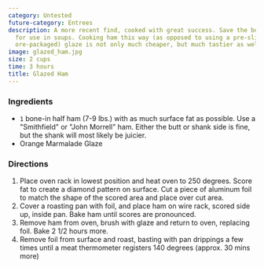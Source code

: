 ```yaml
---
category: Untested
future-category: Entrees
description: A more recent find, cooked with great success. Save the bone when done
  for use in soups. Cooking ham this way (as opposed to using a pre-sliced ham with
  ore-packaged) glaze is not only much cheaper, but much tastier as well.
image: glazed_ham.jpg
size: 2 cups
time: 3 hours
title: Glazed Ham
---
```


### Ingredients

* `1` bone-in half ham (7-9 lbs.) with as much surface fat as possible. Use a "Smithfield" or "John Morrell" ham. Either the butt or shank side is fine, but the shank will most likely be juicier.
* Orange Marmalade Glaze

### Directions

1. Place oven rack in lowest position and heat oven to 250 degrees. Score fat to create a diamond pattern on surface. Cut a piece of aluminum foil to match the shape of the scored area and place over cut area.
2. Cover a roasting pan with foil, and place ham on wire rack, scored side up, inside pan. Bake ham until scores are pronounced. 
3. Remove ham from oven, brush with glaze and return to oven, replacing foil. Bake 2 1/2 hours more. 
4. Remove foil from surface and roast, basting with pan drippings a few times until a meat thermometer registers 140 degrees (approx. 30 mins more)